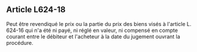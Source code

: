 Article L624-18
----
Peut être revendiqué le prix ou la partie du prix des biens visés à l'article L.
624-16 qui n'a été ni payé, ni réglé en valeur, ni compensé en compte courant
entre le débiteur et l'acheteur à la date du jugement ouvrant la procédure.
